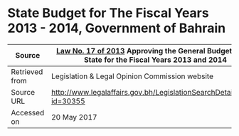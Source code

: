 # State Budget for The Fiscal Years 2013 - 2014, Government of Bahrain

Source         | [Law No. 17 of 2013](K1713.pdf) Approving the General Budget of the State for the Fiscal Years 2013 and 2014
---------------|--------------
Retrieved from | Legislation & Legal Opinion Commission website
Source URL     | http://www.legalaffairs.gov.bh/LegislationSearchDetails.aspx?id=30355
Accessed on    | 20 May 2017
